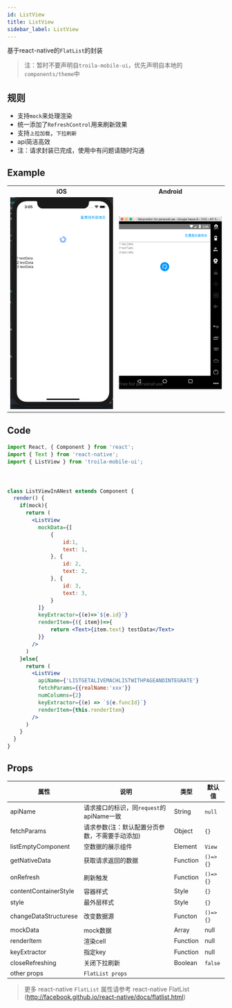 ```yaml
---
id: ListView
title: ListView
sidebar_label: ListView
---
```


基于react-native的`FlatList`的封装
> 注：暂时不要声明自`troila-mobile-ui`，优先声明自本地的`components/theme`中


## 规则
- 支持`mock`来处理渲染
- 统一添加了`RefreshControl`用来刷新效果
- 支持`上拉加载`，`下拉刷新`
- api简洁高效
- 注：请求封装已完成，使用中有问题请随时沟通


## Example

<table>
  <tr>
    <th style="width: 50%;">iOS</th>
    <th style="width: 50%;">Android</th>
  </tr>
  <tr>
    <td style="width: 50%;">
      <center><img src="/docs/assets/listview.ios.png"></img></center>
    </td>
    <td style="width: 50%;">
      <center><img src="/docs/assets/listview.android.png"></img></center>
    </td>
  </tr>
</table>




## Code

```jsx
import React, { Component } from 'react';
import { Text } from 'react-native';
import { ListView } from 'troila-mobile-ui';



class ListViewInANest extends Component {
  render() {
    if(mock){
      return (
        <ListView
          mockData={[
              {
                  id:1,
                  text: 1,
              }, {
                  id: 2,
                  text: 2,
              }, {
                  id: 3,
                  text: 3,
              }
          ]}
          keyExtractor={(e)=>`${e.id}`}
          renderItem={({ item})=>{
              return <Text>{item.text} testData</Text>
          }}
        />
      )
    }else{
      return (
        <ListView
          apiName={'LISTGETALIVEMACHLISTWITHPAGEANDINTEGRATE'}
          fetchParams={{realName:'xxx'}}
          numColumns={2}
          keyExtractor={(e) => `${e.funcId}`}
          renderItem={this.renderItem}
        />
      )
    }
  }
}


```



## Props

属性 | 说明 | 类型 | 默认值
----|-----|------|------
| apiName | 请求接口的标识，同`request`的apiName一致 | String |  `null` |
| fetchParams | 请求参数(注：默认配置分页参数，不需要手动添加) | Object |  `{}` |
| listEmptyComponent | 空数据的展示组件 | Element   |  `View` |
| getNativeData | 获取请求返回的数据 | Function   |  `()=>{}` |
| onRefresh | 刷新触发 | Function   |  `()=>{}` |
| contentContainerStyle | 容器样式 | Style   |  `{}` |
| style | 最外层样式 | Style   |  `{}` |
| changeDataStructurese | 改变数据源 | Functon   |  `()=>{}` |
| mockData | mock数据 | Array   |  null |
| renderItem | 渲染cell | Function   |  null |
| keyExtractor | 指定key | Function   |  null |
| closeRefreshing | 关闭下拉刷新 | Boolean   |  `false` |
| other props | `FlatList props` |    |   |

> 更多 react-native `FlatList` 属性请参考 react-native FlatList (http://facebook.github.io/react-native/docs/flatlist.html)
